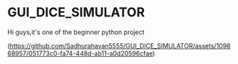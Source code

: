 # GUI_DICE_SIMULATOR


Hi guys,it's one of the beginner python project

(https://github.com/Sadhurahavan5555/GUI_DICE_SIMULATOR/assets/109868957/051773c0-fa74-448d-ab11-a0d20596cfae)
